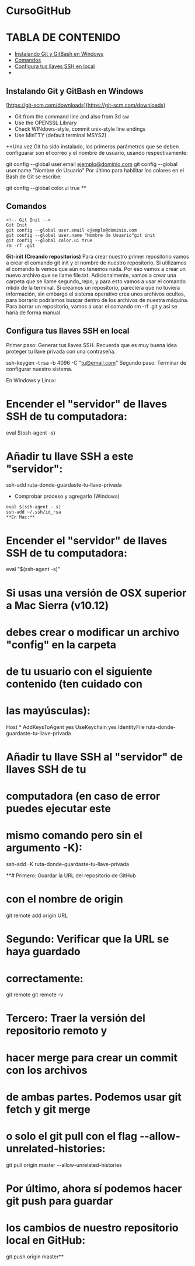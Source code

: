 # CursoGitHub

# TABLA DE CONTENIDO
- [Instalando Git y GitBash en Windows](#Instalando-Git-y-GitBash-en-Windows)
- [Comandos](#Comandos)
- [Configura tus llaves SSH en local](#Configura-tus-llaves-SSH-en-local)
- 

<!-- toc -->

## Instalando Git y GitBash en Windows

[https://git-scm.com/downloads](https://git-scm.com/downloads)

 - Git from the command line and also from 3d sw
 - Use the OPENSSL Library
 - Check WINdows-style, commit unix-style line endings
 - Use MinTTY (default terminal MSYS2)

**Una vez Git ha sido instalado, los primeros parámetros que se deben configuarar son el correo y el nombre de usuario, usando respectivamente:

git config --global user.email ejemplo@dominio.com
git config --global user.name "Nombre de Usuario"
Por último para habilitar los colores en el Bash de Git se escribe:

git config --global color.ui true
**

## Comandos
```Git Init
<!-- Git Init -->
Git Init
git config --global user.email ejemplo@dominio.com
git config --global user.name "Nombre de Usuario"git init
git config --global color.ui true
rm -rf .git
```
**Git-init (Creando repositorios)**
Para crear nuestro primer repositorio vamos a crear el comando git init y el nombre de nuestro repositorio.
Si utilizamos el comando ls vemos que aún no tenemos nada. Por eso vamos a crear un nuevo archivo que se llame file.txt. Adicionalmente, vamos a crear una carpeta que se llame segundo_repo, y para esto vamos a usar el comando mkdir de la terminal.
Si creamos un repositorio, pareciera que no tuviera información, sin embargo el sistema operativo crea unos archivos ocultos, para borrarlo podríamos buscar dentro de los archivos de nuestra máquina.
Para borrar un repositorio, vamos a usar el comando rm -rf .git y así se haría de forma manual.


## Configura tus llaves SSH en local

Primer paso: Generar tus llaves SSH. Recuerda que es muy buena idea proteger tu llave privada con una contraseña.

ssh-keygen -t rsa -b 4096 -C "tu@email.com"
Segundo paso: Terminar de configurar nuestro sistema.

En Windows y Linux:

# Encender el "servidor" de llaves SSH de tu computadora:
eval $(ssh-agent -s)

# Añadir tu llave SSH a este "servidor":
ssh-add ruta-donde-guardaste-tu-llave-privada
- Comprobar proceso y agregarlo (Windows)
```
eval $(ssh-agent - s)
ssh-add ~/.ssh/id_rsa
**En Mac:**
```
# Encender el "servidor" de llaves SSH de tu computadora:
eval "$(ssh-agent -s)"

# Si usas una versión de OSX superior a Mac Sierra (v10.12)
# debes crear o modificar un archivo "config" en la carpeta
# de tu usuario con el siguiente contenido (ten cuidado con
# las mayúsculas):
Host *
        AddKeysToAgent yes
        UseKeychain yes
        IdentityFile ruta-donde-guardaste-tu-llave-privada

# Añadir tu llave SSH al "servidor" de llaves SSH de tu
# computadora (en caso de error puedes ejecutar este
# mismo comando pero sin el argumento -K):
ssh-add -K ruta-donde-guardaste-tu-llave-privada

**# Primero: Guardar la URL del repositorio de GitHub
# con el nombre de origin
git remote add origin URL

# Segundo: Verificar que la URL se haya guardado
# correctamente:
git remote
git remote -v

# Tercero: Traer la versión del repositorio remoto y
# hacer merge para crear un commit con los archivos
# de ambas partes. Podemos usar git fetch y git merge
# o solo el git pull con el flag --allow-unrelated-histories:
git pull origin master --allow-unrelated-histories

# Por último, ahora sí podemos hacer git push para guardar
# los cambios de nuestro repositorio local en GitHub:
git push origin master**

